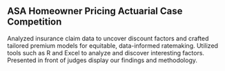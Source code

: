 ## ASA Homeowner Pricing Actuarial Case Competition

Analyzed insurance claim data to uncover discount factors and crafted tailored premium models for equitable, data-informed ratemaking.
Utilized tools such as R and Excel to analyze and discover interesting factors.
Presented in front of judges display our findings and methodology.

